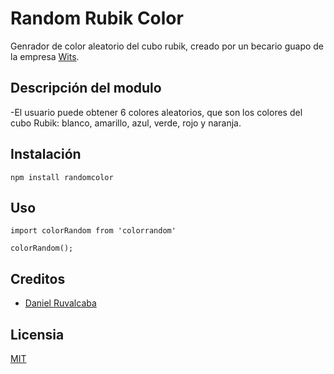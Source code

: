 # Random Rubik Color

Genrador de color aleatorio del cubo rubik, creado por un becario guapo de la empresa [Wits](https://facebook.com/witsmx).

## Descripción del modulo

-El usuario puede obtener 6 colores aleatorios, que son los colores del cubo Rubik: blanco, amarillo, azul, verde, rojo y naranja.

## Instalación

```
npm install randomcolor

```

## Uso

```
import colorRandom from 'colorrandom'

colorRandom();

```

## Creditos
- [Daniel Ruvalcaba](https://facebook.com/eldanieloso)

## Licensia

[MIT](https://opensource.org/licenses/MIT)